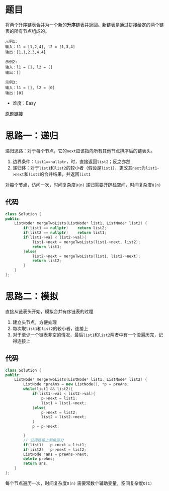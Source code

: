 # 题目

将两个升序链表合并为一个新的**升序**链表并返回。新链表是通过拼接给定的两个链表的所有节点组成的。 

```
示例1:
输入：l1 = [1,2,4], l2 = [1,3,4]
输出：[1,1,2,3,4,4]

示例2:
输入：l1 = [], l2 = []
输出：[]

示例3:
输入：l1 = [], l2 = [0]
输出：[0]
```

- 难度：Easy

[原题链接](https://leetcode.cn/problems/merge-two-sorted-lists/description/)

# 思路一：递归

递归思路：对于每个节点，它的`next`应该指向所有其他节点排序后的链表头。

1. 边界条件：`list1==nullptr`，时，直接返回`list2`；反之亦然
2. 递归体：对于`list1`和`list2`的较小者（假设是`list1`），更改其`next`为`list1->next`和`list2`的合并结果，并返回`list1`

对每个节点，访问一次，时间复杂度`O(n)`
递归需要开辟栈空间，时间复杂度`O(n)`

## 代码

```cpp
class Solution {
public:
    ListNode* mergeTwoLists(ListNode* list1, ListNode* list2) {
        if(list1 == nullptr)    return list2;
        if(list2 == nullptr)    return list1;
        if(list1->val < list2->val){
            list1->next = mergeTwoLists(list1->next, list2);
            return list1;
        }else{
            list2->next = mergeTwoLists(list1, list2->next);
            return list2;
        }
    }
};
```

# 思路二：模拟

直接从链表头开始，模拟合并有序链表的过程

1. 建立头节点，方便处理
2. 每次取`list1`和`list2`的较小者，连接上
3. 对于至少一个链表非空的情况，最后`list1`和`list2`两者中有一个没遍历完，记得连接上

## 代码

```cpp
class Solution {
public:
    ListNode* mergeTwoLists(ListNode* list1, ListNode* list2) {
        ListNode *preAns = new ListNode(), *p = preAns;
        while(list1 && list2){
            if(list1->val < list2->val){
                p->next = list1;
                list1 = list1->next;
            }else{
                p->next = list2;
                list2 = list2->next;
            }
            p = p->next;

        }
        // 记得连接上剩余部分
        if(list1)   p->next = list1;
        if(list2)   p->next = list2;
        ListNode *ans = preAns->next;
        delete preAns;
        return ans;
    }
};
```

每个节点遍历一次，时间复杂度`O(n)`
需要常数个辅助变量，空间复杂度`O(1)`
